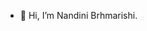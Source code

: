 - 👋 Hi, I’m Nandini Brhmarishi.



<!---
nandini121/nandini121 is a ✨ special ✨ repository because its `README.md` (this file) appears on your GitHub profile.
You can click the Preview link to take a look at your changes.
--->
